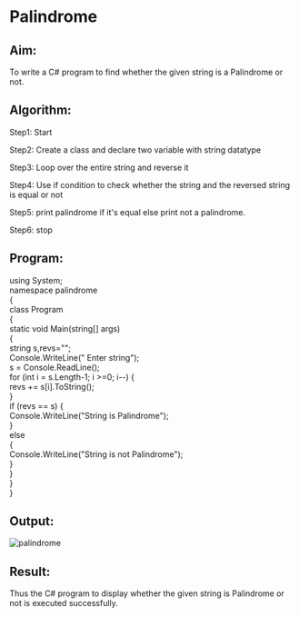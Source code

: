 # Palindrome


## Aim:
To write a C# program to find whether the given string is a Palindrome or not.
## Algorithm:
Step1:
Start

Step2:
Create a class and declare two variable with string datatype

Step3:
Loop over the entire string and reverse it

Step4:
Use if condition to check whether the string and the reversed string is equal or not

Step5:
print palindrome if it's equal else print not a palindrome.

Step6:
stop

## Program:
using System;  
namespace palindrome  
{  
    class Program  
    {  
        static void Main(string[] args)  
        {  
            string s,revs="";  
            Console.WriteLine(" Enter string");  
            s = Console.ReadLine();  
            for (int i = s.Length-1; i >=0; i--) 
            {  
                revs += s[i].ToString();  
            }  
            if (revs == s) 
            {  
                Console.WriteLine("String is Palindrome");  
            }  
            else  
            {  
                Console.WriteLine("String is not Palindrome");  
            }  
        }  
    }  
}

## Output:
![palindrome](https://user-images.githubusercontent.com/75234942/163846797-87119e27-d80d-423d-9975-f1dd5630a6b7.png)

## Result:
Thus the C# program to display whether the given string is Palindrome or not is executed successfully.

